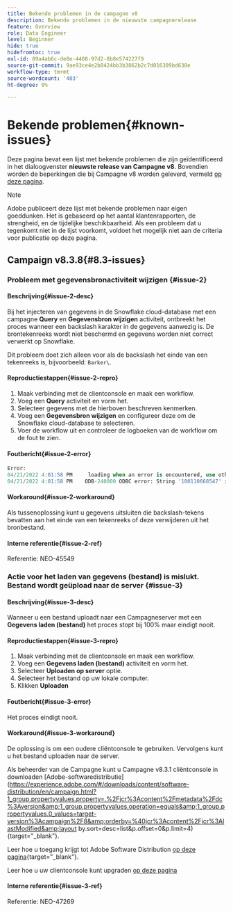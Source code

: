 ```yaml
---
title: Bekende problemen in de campagne v8
description: Bekende problemen in de nieuwste campagnerelease
feature: Overview
role: Data Engineer
level: Beginner
hide: true
hidefromtoc: true
exl-id: 89a4ab6c-de8e-4408-97d2-8b8e574227f9
source-git-commit: 9ae93ce4e2b0424bb3b3862b2c7d016309bd630e
workflow-type: tm+mt
source-wordcount: '403'
ht-degree: 0%

---
```


# Bekende problemen{#known-issues}

Deze pagina bevat een lijst met bekende problemen die zijn geïdentificeerd in het dialoogvenster **nieuwste release van Campagne v8**. Bovendien worden de beperkingen die bij Campagne v8 worden geleverd, vermeld [op deze pagina](ac-guardrails.md).


>[!NOTE]
>
>Adobe publiceert deze lijst met bekende problemen naar eigen goeddunken. Het is gebaseerd op het aantal klantenrapporten, de strengheid, en de tijdelijke beschikbaarheid. Als een probleem dat u tegenkomt niet in de lijst voorkomt, voldoet het mogelijk niet aan de criteria voor publicatie op deze pagina.

## Campaign v8.3.8{#8.3-issues}

### Probleem met gegevensbronactiviteit wijzigen {#issue-2}

#### Beschrijving{#issue-2-desc}

Bij het injecteren van gegevens in de Snowflake cloud-database met een campagne **Query** en **Gegevensbron wijzigen** activiteit, ontbreekt het proces wanneer een backslash karakter in de gegevens aanwezig is. De brontekenreeks wordt niet beschermd en gegevens worden niet correct verwerkt op Snowflake.

Dit probleem doet zich alleen voor als de backslash het einde van een tekenreeks is, bijvoorbeeld: `Barker\`.


#### Reproductiestappen{#issue-2-repro}

1. Maak verbinding met de clientconsole en maak een workflow.
1. Voeg een **Query** activiteit en vorm het.
1. Selecteer gegevens met de hierboven beschreven kenmerken.
1. Voeg een **Gegevensbron wijzigen** en configureer deze om de Snowflake cloud-database te selecteren.
1. Voer de workflow uit en controleer de logboeken van de workflow om de fout te zien.


#### Foutbericht{#issue-2-error}

```sql
Error:
04/21/2022 4:01:58 PM     loading when an error is encountered, use other values such as 'SKIP_FILE' or 'CONTINUE' for the ON_ERROR option. For more information on loading options, please run 'info loading_data' in a SQL client. SQLState: 22000
04/21/2022 4:01:58 PM    ODB-240000 ODBC error: String '100110668547' is too long and would be truncated   File 'wkf1656797_21_1_3057430574#458516uploadPart0.chunk.gz', line 1, character 0   Row 90058, column "WKF1656797_21_1"["SCARRIER_ROUTE":13]   If you would like to continue
```

#### Workaround{#issue-2-workaround}

Als tussenoplossing kunt u gegevens uitsluiten die backslash-tekens bevatten aan het einde van een tekenreeks of deze verwijderen uit het bronbestand.


#### Interne referentie{#issue-2-ref}

Referentie: NEO-45549


### Actie voor het laden van gegevens (bestand) is mislukt. Bestand wordt geüpload naar de server {#issue-3}

#### Beschrijving{#issue-3-desc}

Wanneer u een bestand uploadt naar een Campagneserver met een **Gegevens laden (bestand)** het proces stopt bij 100% maar eindigt nooit.

#### Reproductiestappen{#issue-3-repro}

1. Maak verbinding met de clientconsole en maak een workflow.
1. Voeg een **Gegevens laden (bestand)** activiteit en vorm het.
1. Selecteer **Uploaden op server** optie.
1. Selecteer het bestand op uw lokale computer.
1. Klikken **Uploaden**


#### Foutbericht{#issue-3-error}

Het proces eindigt nooit.

#### Workaround{#issue-3-workaround}

De oplossing is om een oudere cliëntconsole te gebruiken. Vervolgens kunt u het bestand uploaden naar de server.

Als beheerder van de Campagne kunt u Campagne v8.3.1 cliëntconsole in downloaden [Adobe-softwaredistributie](https://experience.adobe.com/#/downloads/content/software-distribution/en/campaign.html?1_group.propertyvalues.property=.%2Fjcr%3Acontent%2Fmetadata%2Fdc%3Aversion&amp;1_group.propertyvalues.operation=equals&amp;1_group.propertyvalues.0_values=target-version%3Acampaign%2F8&amp;orderby=%40jcr%3Acontent%2Fjcr%3AlastModified&amp;layout by.sort=desc=list&amp;p.offset=0&amp;p.limit=4){target=&quot;_blank&quot;}.

Leer hoe u toegang krijgt tot Adobe Software Distribution [op deze pagina](https://experienceleague.adobe.com/docs/experience-cloud/software-distribution/home.html){target=&quot;_blank&quot;}.

Leer hoe u uw clientconsole kunt upgraden [op deze pagina](connect.md)

#### Interne referentie{#issue-3-ref}

Referentie: NEO-47269

